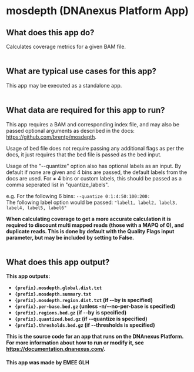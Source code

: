 <!-- dx-header -->
# mosdepth (DNAnexus Platform App)

## What does this app do?
Calculates coverage metrics for a given BAM file.
<br></br>

## What are typical use cases for this app?
This app may be executed as a standalone app.
<br></br>

## What data are required for this app to run?
This app requires a BAM and corresponding index file, and may also be passed optional arguments as described in the docs: https://github.com/brentp/mosdepth.

Usage of bed file does not require passing any additional flags as per the docs, it just requires that the bed file is passed as the bed input.

Usage of the "--quantize" option also has optional labels as an input. By default if none are given and 4 bins are passed, the default labels from the docs are used. For &ne; 4 bins or custom labels, this should be passed as a comma seperated list in "quantize_labels".

e.g. For the following 6 bins: 
    `--quantize 0:1:4:50:100:200:` <br/>
    The following label option would be passed: 
    `"label1, label2, label3, label4, label5, label6"`

<b>When calculating coverage to get a more accurate calculation it is required to discount multi mapped reads (those with a MAPQ of 0), and duplicate reads.  This is done by default with the Quality Flags input parameter, but may be included by setting to False.<b>
<br></br>
## What does this app output?
This app outputs:
- `{prefix}.mosdepth.global.dist.txt`
- `{prefix}.mosdepth.summary.txt`
- `{prefix}.mosdepth.region.dist.txt` (if --by is specified)
- `{prefix}.per-base.bed.gz` (unless -n/--no-per-base is specified)
- `{prefix}.regions.bed.gz` (if --by is specified)
- `{prefix}.quantized.bed.gz` (if --quantize is specified)
- `{prefix}.thresholds.bed.gz` (if --thresholds is specified)

This is the source code for an app that runs on the DNAnexus Platform.
For more information about how to run or modify it, see
https://documentation.dnanexus.com/.

#### This app was made by EMEE GLH